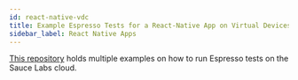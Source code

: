 ```yaml
---
id: react-native-vdc
title: Example Espresso Tests for a React-Native App on Virtual Devices
sidebar_label: React Native Apps
---
```


[This repository](https://github.com/saucelabs-training/demo-espresso) holds multiple examples on how to run Espresso tests on the Sauce Labs cloud.
